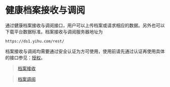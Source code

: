 健康档案接收与调阅
====================

通过健康档案接收与调阅接口，用户可以上传档案或请求相应的数据。另外也可以下载平台数据标准。档案接收与调阅服务器地址为

	https://ds1.yihu.com/rest/
	
档案接收与调阅均需要通过安全认证为方可使用，使用前请先通过认证再使用具体的接口参见：[授权](../authoritarian/index.html)。

> [档案接收](receive-package.html)

> [档案调阅](request-profile.html)
